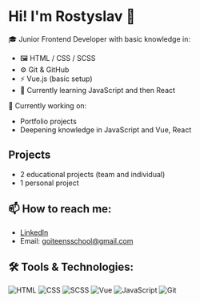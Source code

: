 # Hi! I'm Rostyslav 👋

🎓 Junior Frontend Developer with basic knowledge in:
- 🖼️ HTML / CSS / SCSS
- ⚙️ Git & GitHub
- ⚡ Vue.js (basic setup)
- 📘 Currently learning JavaScript and then React

🔭 Currently working on:
- Portfolio projects
- Deepening knowledge in JavaScript and Vue, React

## Projects
- 2 educational projects (team and individual)
- 1 personal project

## 📫 How to reach me:
- [LinkedIn](https://www.linkedin.com/in/veazerr-dev-405559367/)
- Email: goiteensschool@gmail.com

## 🛠 Tools & Technologies:
![HTML](https://img.shields.io/badge/-HTML5-orange?logo=html5&logoColor=white)
![CSS](https://img.shields.io/badge/-CSS3-blue?logo=css3&logoColor=white)
![SCSS](https://img.shields.io/badge/-SCSS-purple?logo=sass&logoColor=white)
![Vue](https://img.shields.io/badge/-Vue.js-41B883?logo=vue.js&logoColor=white)
![JavaScript](https://img.shields.io/badge/-JavaScript-yellow?logo=javascript&logoColor=white)
![Git](https://img.shields.io/badge/-Git-F05032?logo=git&logoColor=white)